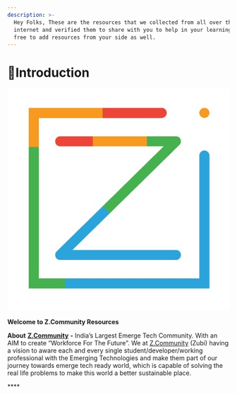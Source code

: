 ```yaml
---
description: >-
  Hey Folks, These are the resources that we collected from all over the
  internet and verified them to share with you to help in your learning. Feel
  free to add resources from your side as well.
---
```


# 👋Introduction

![Z.Community](.gitbook/assets/whatsapp-image-2020-03-16-at-8.46.01-pm.jpg)

**Welcome to Z.Community Resources**

**About** [**Z.Community**](https://community.zubi.io) **-** India’s Largest Emerge Tech Community. With an AIM to create “Workforce For The Future”. We at [Z.Community](https://community.zubi.io) \(Zubi\) having a vision to aware each and every single student/developer/working professional with the Emerging Technologies and make them part of our journey towards emerge tech ready world, which is capable of solving the real life problems to make this world a better sustainable place.



\*\*\*\*

